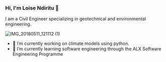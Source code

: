 ### Hi, I'm Loise Ndiritu 👋
I am a Civil Engineer specializing in geotechnical and environmental engineering.

![IMG_20180511_121112 (1)](https://user-images.githubusercontent.com/96653220/149928454-543027f1-5d93-401e-ba60-cced5332ea16.jpg)


- 🔭 I’m currently working on climate models using python.
- 🌱 I’m currently learning software engineering through the ALX Software Engineering Programme
<!--
**loisendiritu/loisendiritu** is a ✨ _special_ ✨ repository because its `README.md` (this file) appears on your GitHub profile.

Here are some ideas to get you started:

- 🔭 I’m currently working on climate models using python.
- 🌱 I’m currently learning ...
- 👯 I’m looking to collaborate on ...
- 🤔 I’m looking for help with ...
- 💬 Ask me about ...
- 📫 How to reach me: ...
- 😄 Pronouns: ...
- ⚡ Fun fact: ...
-->
